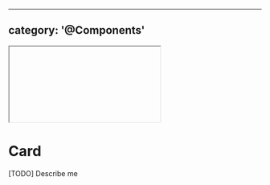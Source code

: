 <script setup lang="ts">
    import BaseCard from './BaseCard.vue'
</script>

---
category: '@Components'
---

<iframe data-why class="w-full h-[450px]">
    <div class="max-w-sm w-full">
        <BaseCard :classes="['bg-purple-500 text-white']">
            <template #header>
                <div class="text-lg font-bold">Card Title</div>
            </template>
            <template #content>
                <div class="text-sm">Card Content</div>
            </template>
            <template #footer>
                <div class="text-sm">Card Footer</div>
            </template>
        </BaseCard>
    </div>
</iframe>

# Card

[TODO] Describe me